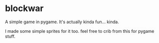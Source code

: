 # blockwar
A simple game in pygame.  It's actually kinda fun... kinda.

I made some simple sprites for it too.  feel free to crib from this for pygame stuff.
